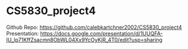 # CS5830_project4

Github Repo: https://github.com/calebkartchner2002/CS5830_project4 
Presentation: https://docs.google.com/presentation/d/1UUQFA-IU_lp71KffZsacmn8ObWL04Xx9YcOyKjR_4T0/edit?usp=sharing 